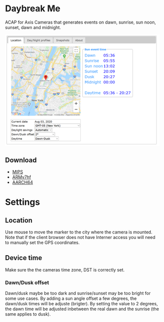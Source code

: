 # Daybreak Me
ACAP for Axis Cameras that generates  events on dawn, sunrise, sun noon, sunset, dawn and midnight. 

![home](pictures/home.png)


## Download
- [MIPS](https://github.com/pandosme/acaps/raw/master/daybreakme/files/Daybreak_Me_2_4_0_mips.eap)
- [ARMv7hf](https://github.com/pandosme/acaps/raw/master/daybreakme/files/Daybreak_Me_2_4_0_armv7hf.eap)
- [AARCH64](https://github.com/pandosme/acaps/raw/master/daybreakme/files/Daybreak_Me_2_4_0_aarch64.eap)


# Settings

## Location
Use mouse to move the marker to the city where the camera is mounted.  Note that if the client browser does not have Interner access you will need to manually set the GPS coordinates.

## Device time
Make sure the the cameras time zone, DST is correctly set.

### Dawn/Dusk offset
Dawn/dusk maybe be too dark and sunrise/sunset may be too bright for some use cases.  By adding a sun angle offset a few degrees, the dawn/dusk times will be adjuste (brigter).  By setting the value to 2 degrees, the dawn time will be adjusted inbetween the real dawn and the sunrise (the same applies to dusk).
